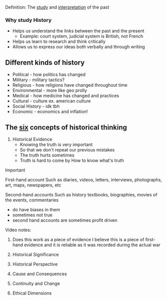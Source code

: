 Definition: The <u>study</u> and <u>interpretation</u> of the past

### Why study History
- Helps us understand the links between the past and the present
	- Example: court system, judicial system is British, not French
- Helps us learn to research and think critically
- Allows us to express our ideas both verbally and through writing

## Different kinds of history
- Political - how politics has changed
- Military - military tactics?
- Religious - how religions have changed throughout time
- Environmental - more like geo prolly
- Medical - how medicine has changed and practices
- Cultural - culture ex. american culture
- Social History - idk tbh
- Economic - economics and inflation!

## The <u>six</u> concepts of historical thinking
1. Historical Evidence
	-  Knowing the truth is very important
	-  So that we don't repeat our previous mistakes
	-  The truth hurts sometimes
	-  Truth is hard to come by
		How to know what's truth

> [!important]
> First-hand account
> Such as diaries, videos, letters, interviews, photographs, art, maps, newspapers, etc
>    
> Second-hand accounts
> Such as history textbooks, biographies, movies of the events, commentaries
> 
>  - do have biases in them
>  - sometimes not true
>  - second hand accounts are sometimes profit driven  

Video notes:
1. Does this work as a piece of evidence
		I believe this is a piece of first-hand evidence and it is reliable as it was recorded during the actual war


3. Historical Significance
4. Historical Perspective
5. Cause and Consequences
6. Continuity and Change
7. Ethical Dimensions

